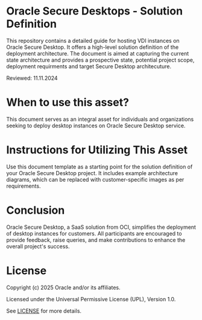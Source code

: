 # Oracle Secure Desktops - Solution Definition

This repository contains a detailed guide for hosting VDI instances on Oracle Secure Desktop. It offers a high-level solution definition of the deployment architecture. The document is aimed at capturing the current state architecture and provides a prospective state, potential project scope, deployment requirments and target Secure Desktop architecuture. 

Reviewed: 11.11.2024

# When to use this asset?

This document serves as an integral asset for individuals and organizations seeking to deploy desktop instances on Oracle Secure Desktop service. 

# Instructions for Utilizing This Asset

Use this document template as a starting point for the solution definition of your Oracle Secure Desktop project. It includes example architecture diagrams, which can be replaced with customer-specific images as per requirements.

# Conclusion

Oracle Secure Desktop, a SaaS solution from OCI, simplifies the deployment of desktop instances for customers. All participants are encouraged to provide feedback, raise queries, and make contributions to enhance the overall project's success.

# License

Copyright (c) 2025 Oracle and/or its affiliates.

Licensed under the Universal Permissive License (UPL), Version 1.0.

See [LICENSE](https://github.com/oracle-devrel/technology-engineering/blob/main/LICENSE) for more details.
